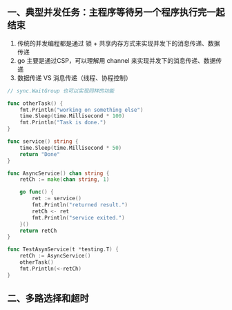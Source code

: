 ## 一、典型并发任务：主程序等待另一个程序执行完一起结束

1. 传统的并发编程都是通过 锁 + 共享内存方式来实现并发下的消息传递、数据传递
2. go 主要是通过CSP，可以理解用 channel 来实现并发下的消息传递、数据传递
3. 数据传递 VS 消息传递（线程、协程控制）

```go
// sync.WaitGroup 也可以实现同样的功能

func otherTask() {
	fmt.Println("working on something else")
	time.Sleep(time.Millisecond * 100)
	fmt.Println("Task is done.")
}

func service() string {
	time.Sleep(time.Millisecond * 50)
	return "Done"
}

func AsyncService() chan string {
	retCh := make(chan string, 1)

	go func() {
		ret := service()
		fmt.Println("returned result.")
		retCh <- ret
		fmt.Println("service exited.")
	}()
	return retCh
}

func TestAsynService(t *testing.T) {
	retCh := AsyncService()
	otherTask()
	fmt.Println(<-retCh)
}

```

## 二、多路选择和超时















